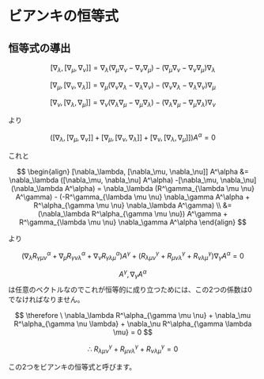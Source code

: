 # ビアンキの恒等式

## 恒等式の導出

$$
[\nabla_\lambda, [\nabla_\mu, \nabla_\nu]] 
= \nabla_\lambda(\nabla_\mu \nabla_\nu - \nabla_\nu \nabla_\mu) - (\nabla_\mu \nabla_\nu - \nabla_\nu \nabla_\mu) \nabla_\lambda
$$

$$
[\nabla_\mu, [\nabla_\nu, \nabla_\lambda]] 
= \nabla_\mu(\nabla_\nu \nabla_\lambda - \nabla_\lambda \nabla_\nu) - (\nabla_\nu \nabla_\lambda - \nabla_\lambda \nabla_\nu) \nabla_\mu
$$

$$
[\nabla_\nu, [\nabla_\lambda, \nabla_\mu]] 
= \nabla_\nu(\nabla_\lambda \nabla_\mu - \nabla_\mu \nabla_\lambda) - (\nabla_\lambda \nabla_\mu - \nabla_\mu \nabla_\lambda) \nabla_\nu
$$

より

$$
([\nabla_\lambda, [\nabla_\mu, \nabla_\nu]]+[\nabla_\mu, [\nabla_\nu, \nabla_\lambda]] + [\nabla_\nu, [\nabla_\lambda, \nabla_\mu]]) A^\alpha = 0
$$

これと

$$
\begin{align}
[\nabla_\lambda, [\nabla_\mu, \nabla_\nu]] A^\alpha 
&= \nabla_\lambda ([\nabla_\mu, \nabla_\nu] A^\alpha) -[\nabla_\mu, \nabla_\nu] (\nabla_\lambda A^\alpha) 
=  \nabla_\lambda (R^\gamma_{\lambda \mu \nu} A^\gamma) - (-R^\gamma_{\lambda \mu \nu} \nabla_\gamma A^\alpha + R^\alpha_{\gamma \mu \nu} \nabla_\lambda A^\gamma) \\
&= (\nabla_\lambda R^\alpha_{\gamma \mu \nu}) A^\gamma + R^\gamma_{\lambda \mu \nu} \nabla_\gamma A^\alpha
\end{align}
$$

より

$$
(\nabla_\lambda R^\alpha_{\gamma \mu \nu} + \nabla_\mu R^\alpha_{\gamma \nu \lambda} + \nabla_\nu R^\alpha_{\gamma \lambda \mu}) A^\gamma + (R^\gamma_{\lambda \mu \nu} + R^\gamma_{\mu \nu \lambda} + R^\gamma_{\nu \lambda \mu}) \nabla_\gamma A^\alpha 
= 0
$$

$$A^\gamma, \nabla_\gamma A^\alpha$$は任意のベクトルなのでこれが恒等的に成り立つためには、この2つの係数は0でなければなりません。

$$
\therefore \ \nabla_\lambda R^\alpha_{\gamma \mu \nu} + \nabla_\mu R^\alpha_{\gamma \nu \lambda} + \nabla_\nu R^\alpha_{\gamma \lambda \mu} = 0
$$

$$
\therefore \ R^\gamma_{\lambda \mu \nu} + R^\gamma_{\mu \nu \lambda} + R^\gamma_{\nu \lambda \mu} = 0
$$

この2つをビアンキの恒等式と呼びます。

